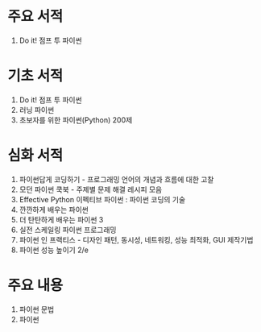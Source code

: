 # 주요 서적
1. Do it! 점프 투 파이썬

# 기초 서적
1. Do it! 점프 투 파이썬
2. 러닝 파이썬
3. 초보자를 위한 파이썬(Python) 200제

# 심화 서적
1. 파이썬답게 코딩하기 - 프로그래밍 언어의 개념과 흐름에 대한 고찰
2. 모던 파이썬 쿡북 - 주제별 문제 해결 레시피 모음
3. Effective Python 이펙티브 파이썬 : 파이썬 코딩의 기술
4. 깐깐하게 배우는 파이썬
5. 더 탄탄하게 배우는 파이썬 3
6. 실전 스케일링 파이썬 프로그래밍
7. 파이썬 인 프랙티스 - 디자인 패턴, 동시성, 네트워킹, 성능 최적화, GUI 제작기법
8. 파이썬 성능 높이기 2/e

# 주요 내용
1. 파이썬 문법
2. 파이썬 
